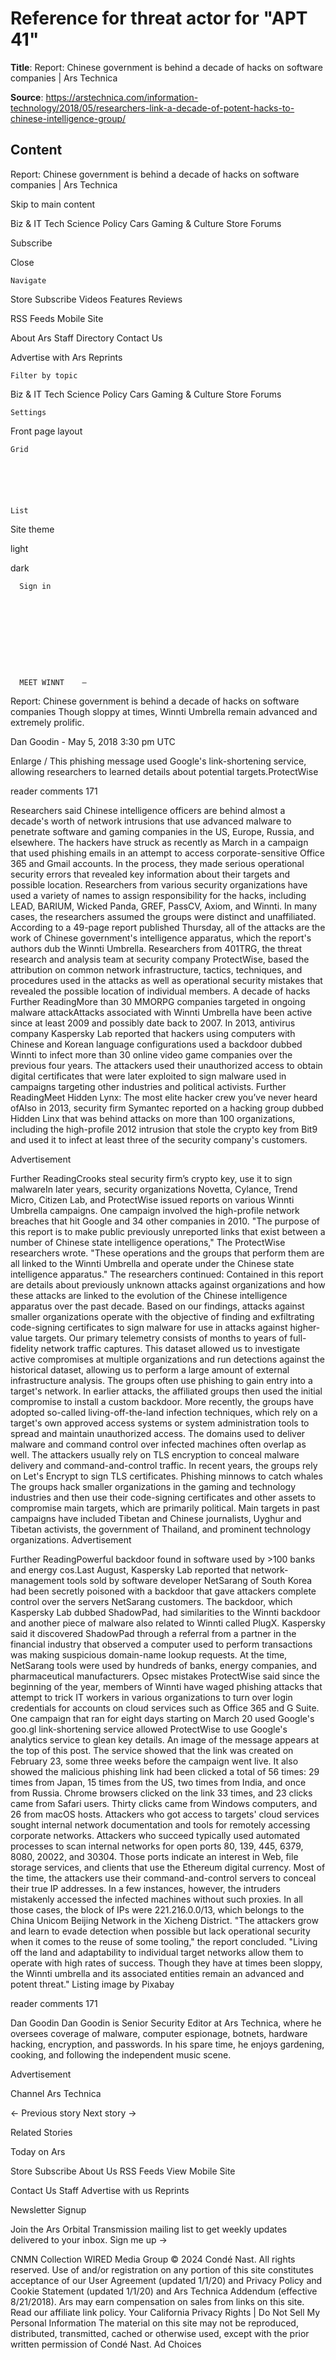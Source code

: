 # Reference for threat actor for "APT 41"

**Title**: Report: Chinese government is behind a decade of hacks on software companies | Ars Technica

**Source**: https://arstechnica.com/information-technology/2018/05/researchers-link-a-decade-of-potent-hacks-to-chinese-intelligence-group/

## Content



Report: Chinese government is behind a decade of hacks on software companies | Ars Technica
























































































Skip to main content









Biz & IT
Tech
Science
Policy
Cars
Gaming & Culture
Store
Forums


Subscribe









Close










    Navigate
  

Store
Subscribe
Videos
Features
Reviews


RSS Feeds
Mobile Site


About Ars
Staff Directory
Contact Us


Advertise with Ars
Reprints





    Filter by topic
  

Biz & IT
Tech
Science
Policy
Cars
Gaming & Culture
Store
Forums





    Settings
  


Front page layout



    Grid
    





    List
    




Site theme


light





dark









      Sign in
    









      MEET WINNT    —

Report: Chinese government is behind a decade of hacks on software companies
Though sloppy at times, Winnti Umbrella remain advanced and extremely prolific.


Dan Goodin
    -    May 5, 2018 3:30 pm UTC

 




Enlarge / This phishing message used Google's link-shortening service, allowing researchers to learned details about potential targets.ProtectWise 


reader comments
171



Researchers said Chinese intelligence officers are behind almost a decade's worth of network intrusions that use advanced malware to penetrate software and gaming companies in the US, Europe, Russia, and elsewhere. The hackers have struck as recently as March in a campaign that used phishing emails in an attempt to access corporate-sensitive Office 365 and Gmail accounts. In the process, they made serious operational security errors that revealed key information about their targets and possible location.
Researchers from various security organizations have used a variety of names to assign responsibility for the hacks, including LEAD, BARIUM, Wicked Panda, GREF, PassCV, Axiom, and Winnti. In many cases, the researchers assumed the groups were distinct and unaffiliated. According to a 49-page report published Thursday, all of the attacks are the work of Chinese government's intelligence apparatus, which the report's authors dub the Winnti Umbrella. Researchers from 401TRG, the threat research and analysis team at security company ProtectWise, based the attribution on common network infrastructure, tactics, techniques, and procedures used in the attacks as well as operational security mistakes that revealed the possible location of individual members.
A decade of hacks
Further ReadingMore than 30 MMORPG companies targeted in ongoing malware attackAttacks associated with Winnti Umbrella have been active since at least 2009 and possibly date back to 2007. In 2013, antivirus company Kaspersky Lab reported that hackers using computers with Chinese and Korean language configurations used a backdoor dubbed Winnti to infect more than 30 online video game companies over the previous four years. The attackers used their unauthorized access to obtain digital certificates that were later exploited to sign malware used in campaigns targeting other industries and political activists.
Further ReadingMeet Hidden Lynx: The most elite hacker crew you’ve never heard ofAlso in 2013, security firm Symantec reported on a hacking group dubbed Hidden Linx that was behind attacks on more than 100 organizations, including the high-profile 2012 intrusion that stole the crypto key from Bit9 and used it to infect at least three of the security company's customers.
 
Advertisement 


Further ReadingCrooks steal security firm’s crypto key, use it to sign malwareIn later years, security organizations Novetta, Cylance, Trend Micro, Citizen Lab, and ProtectWise issued reports on various Winnti Umbrella campaigns. One campaign involved the high-profile network breaches that hit Google and 34 other companies in 2010.
"The purpose of this report is to make public previously unreported links that exist between a number of Chinese state intelligence operations," The ProtectWise researchers wrote. "These operations and the groups that perform them are all linked to the Winnti Umbrella and operate under the Chinese state intelligence apparatus."
The researchers continued:
Contained in this report are details about previously unknown attacks against organizations and how these attacks are linked to the evolution of the Chinese intelligence apparatus over the past decade. Based on our findings, attacks against smaller organizations operate with the objective of finding and exfiltrating code-signing certificates to sign malware for use in attacks against higher-value targets. Our primary telemetry consists of months to years of full-fidelity network traffic captures. This dataset allowed us to investigate active compromises at multiple organizations and run detections against the historical dataset, allowing us to perform a large amount of external infrastructure analysis.
The groups often use phishing to gain entry into a target's network. In earlier attacks, the affiliated groups then used the initial compromise to install a custom backdoor. More recently, the groups have adopted so-called living-off-the-land infection techniques, which rely on a target's own approved access systems or system administration tools to spread and maintain unauthorized access.
The domains used to deliver malware and command control over infected machines often overlap as well. The attackers usually rely on TLS encryption to conceal malware delivery and command-and-control traffic. In recent years, the groups rely on Let's Encrypt to sign TLS certificates.
Phishing minnows to catch whales
The groups hack smaller organizations in the gaming and technology industries and then use their code-signing certificates and other assets to compromise main targets, which are primarily political. Main targets in past campaigns have included Tibetan and Chinese journalists, Uyghur and Tibetan activists, the government of Thailand, and prominent technology organizations. 
Advertisement 


Further ReadingPowerful backdoor found in software used by >100 banks and energy cos.Last August, Kaspersky Lab reported that network-management tools sold by software developer NetSarang of South Korea had been secretly poisoned with a backdoor that gave attackers complete control over the servers NetSarang customers. The backdoor, which Kaspersky Lab dubbed ShadowPad, had similarities to the Winnti backdoor and another piece of malware also related to Winnti called PlugX.
Kaspersky said it discovered ShadowPad through a referral from a partner in the financial industry that observed a computer used to perform transactions was making suspicious domain-name lookup requests. At the time, NetSarang tools were used by hundreds of banks, energy companies, and pharmaceutical manufacturers.
Opsec mistakes
ProtectWise said since the beginning of the year, members of Winnti have waged phishing attacks that attempt to trick IT workers in various organizations to turn over login credentials for accounts on cloud services such as Office 365 and G Suite. One campaign that ran for eight days starting on March 20 used Google's goo.gl link-shortening service allowed ProtectWise to use Google's analytics service to glean key details. An image of the message appears at the top of this post.
The service showed that the link was created on February 23, some three weeks before the campaign went live. It also showed the malicious phishing link had been clicked a total of 56 times: 29 times from Japan, 15 times from the US, two times from India, and once from Russia. Chrome browsers clicked on the link 33 times, and 23 clicks came from Safari users. Thirty clicks came from Windows computers, and 26 from macOS hosts.
Attackers who got access to targets' cloud services sought internal network documentation and tools for remotely accessing corporate networks. Attackers who succeed typically used automated processes to scan internal networks for open ports 80, 139, 445, 6379, 8080, 20022, and 30304. Those ports indicate an interest in Web, file storage services, and clients that use the Ethereum digital currency.
Most of the time, the attackers use their command-and-control servers to conceal their true IP addresses. In a few instances, however, the intruders mistakenly accessed the infected machines without such proxies. In all those cases, the block of IPs were 221.216.0.0/13, which belongs to the China Unicom Beijing Network in the Xicheng District.
"The attackers grow and learn to evade detection when possible but lack operational security when it comes to the reuse of some tooling," the report concluded. "Living off the land and adaptability to individual target networks allow them to operate with high rates of success. Though they have at times been sloppy, the Winnti umbrella and its associated entities remain an advanced and potent threat."
Listing image by Pixabay














reader comments
171


 



Dan Goodin
        Dan Goodin is Senior Security Editor at Ars Technica, where he oversees coverage of malware, computer espionage, botnets, hardware hacking, encryption, and passwords. In his spare time, he enjoys gardening, cooking, and following the independent music scene.      







Advertisement 























Channel Ars Technica




← Previous story Next story →




Related Stories









Today on Ars












Store
Subscribe
About Us
RSS Feeds
View Mobile Site




Contact Us
Staff
Advertise with us
Reprints





Newsletter Signup

Join the Ars Orbital Transmission mailing list to get weekly updates delivered to your inbox. Sign me up →



















































































































  CNMN Collection
  WIRED Media Group
  © 2024 Condé Nast. All rights reserved. Use of and/or registration on any portion of this site constitutes acceptance of our User Agreement (updated 1/1/20) and Privacy Policy and Cookie Statement (updated 1/1/20) and Ars Technica Addendum (effective 8/21/2018). Ars may earn compensation on sales from links on this site. Read our affiliate link policy.
Your California Privacy Rights |  Do Not Sell My Personal Information
  The material on this site may not be reproduced, distributed, transmitted, cached or otherwise used, except with the prior written permission of Condé Nast.
Ad Choices

























